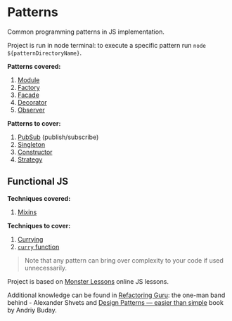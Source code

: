 # Patterns

Common programming patterns in JS implementation.

Project is run in node terminal: to execute a specific pattern run `node ${patternDirectoryName}`.

**Patterns covered:**

1. [Module](./module/index.md 'Allows to create private variables and functions. Also allows to strictly indicate its own dependencies.')
1. [Factory](./factory/index.md 'Allows to create objects, hiding implementation details from the user. E.g. when object creation logic is very complex (objects are created from several sources) or you need to create many objects of the same type.')
1. [Facade](./facade/index.md 'Is about creating a simple interface to a large, complex piece of code in order to hide its complexity.')
1. [Decorator](./decorator/index.md 'Allows to dynamically add new behavior to objects, avoiding creating a number of subclasses and changing default behavior.')
1. [Observer](./observer/index.md 'Observer pattern allows different parts of application respond to various events by creating _one-to-many_ relations between components.')

**Patterns to cover:**

1. [PubSub](https://monsterlessons.com/project/lessons/publishsubscribe-v-javascript) (publish/subscribe)
1. [Singleton](https://monsterlessons.com/project/lessons/singleton-pattiern-v-javascript)
1. [Constructor](https://monsterlessons.com/project/lessons/constructor-pattern-v-javascript)
1. [Strategy](https://monsterlessons.com/project/lessons/strategy-pattern-v-javascript)

## Functional JS

**Techniques covered:**

1. [Mixins](./mixins/index.md)

**Techniques to cover:**

1. [Currying](https://monsterlessons.com/project/lessons/karrirovanie-currying-v-javascript)
1. [`curry` function](https://monsterlessons.com/project/lessons/pishem-funkciyu-curry-v-javascript)

> Note that any pattern can bring over complexity to your code if used unnecessarily.

Project is based on [Monster Lessons](https://monsterlessons.com/project/categories/javascript) online JS lessons.

Additional knowledge can be found in [Refactoring Guru](https://refactoring.guru/): the one-man band behind - Alexander Shvets and [Design Patterns — easier than simple](https://sites.google.com/site/designpatternseasy/) book by Andriy Buday.
